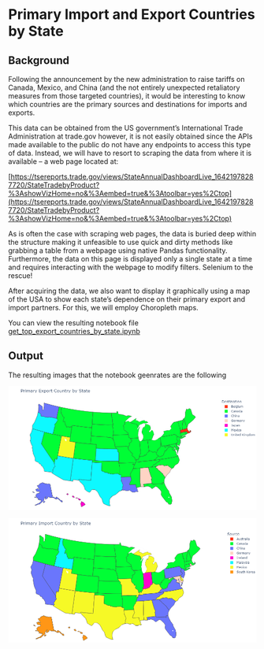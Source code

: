 # Primary Import and Export Countries by State

## Background

Following the announcement by the new administration to raise tariffs on Canada, Mexico, and China (and the not entirely unexpected retaliatory measures from those targeted countries), it would be interesting to know which countries are the primary sources and destinations for imports and exports.

This data can be obtained from the US government’s International Trade Administration at trade.gov however, it is not easily obtained since the APIs made available to the public do not have any endpoints to access this type of data. Instead, we will have to resort to scraping the data from where it is available – a web page located at:

[https://tsereports.trade.gov/views/StateAnnualDashboardLive_16421978287720/StateTradebyProduct?%3AshowVizHome=no&%3Aembed=true&%3Atoolbar=yes%2Ctop](https://tsereports.trade.gov/views/StateAnnualDashboardLive_16421978287720/StateTradebyProduct?%3AshowVizHome=no&%3Aembed=true&%3Atoolbar=yes%2Ctop)

As is often the case with scraping web pages, the data is buried deep within the structure making it unfeasible to use quick and dirty methods like grabbing a table from a webpage using native Pandas functionality. Furthermore, the data on this page is displayed only a single state at a time and requires interacting with the webpage to modify filters. Selenium to the rescue!

After acquiring the data, we also want to display it graphically using a map of the USA to show each state’s dependence on their primary export and import partners. For this, we will employ Choropleth maps.

You can view the resulting notebook file [get_top_export_countries_by_state.ipynb](get_top_export_countries_by_state.ipynb)

## Output

The resulting images that the notebook geenrates are the following

![export_countries_by_state.png](./images/export_countries_by_state.png)

![import_countries_by_state.png](./images/import_countries_by_state.png)